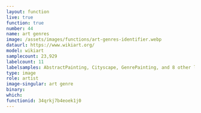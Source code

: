 ```yaml
---
layout: function
live: true
function: true
number: 44
name: art genres
image: /assets/images/functions/art-genres-identifier.webp
dataurl: https://www.wikiart.org/
model: wikiart
samplecount: 23,929
labelcount: 11
labelsamples: AbstractPainting, Cityscape, GenrePainting, and 8 other labels
type: image
role: artist
image-singular: art genre
binary: 
which: 
functionid: 34qrkj7b4eoek1j0
---
```

